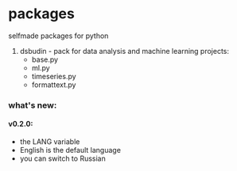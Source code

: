 # packages
selfmade packages for python

1. dsbudin - pack for data analysis and machine learning projects:
    - base.py
    - ml.py
    - timeseries.py
    - formattext.py

### what's new:
#### v0.2.0:
- the LANG variable
- English is the default language
- you can switch to Russian
